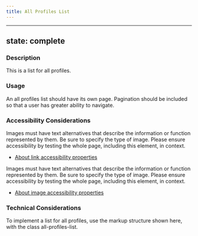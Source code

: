 ```yaml
---
title: All Profiles List
---
```


---
state: complete
---

### Description
This is a list for all profiles.

### Usage
An all profiles list should have its own page. Pagination should be included so that a user has greater ability to navigate.

### Accessibility Considerations
Images must have text alternatives that describe the information or function represented by them. Be sure to specify the type of image. Please ensure accessibility by testing the whole page, including this element, in context.

* <a href="http://webaim.org/techniques/hypertext/">About link accessibility properties</a>

Images must have text alternatives that describe the information or function represented by them. Be sure to specify the type of image. Please ensure accessibility by testing the whole page, including this element, in context.

* <a href="https://www.w3.org/WAI/tutorials/images/">About image accessibility properties</a>

<!-- ### SEO Considerations
This section is left intentionally blank and is for future consideration. -->

### Technical Considerations
To implement a list for all profiles, use the markup structure shown here, with the class all-profiles-list.
